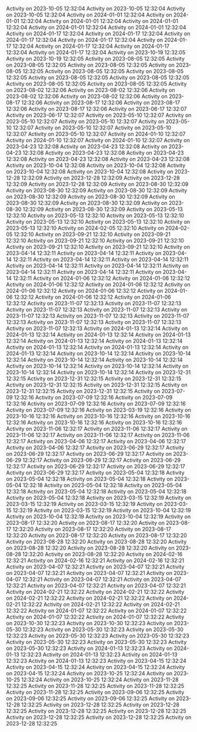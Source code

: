 Activity on 2023-10-05 12:32:04
Activity on 2023-10-05 12:32:04
Activity on 2023-10-05 12:32:04
Activity on 2024-01-01 12:32:04
Activity on 2024-01-01 12:32:04
Activity on 2024-01-01 12:32:04
Activity on 2024-01-01 12:32:04
Activity on 2024-01-01 12:32:04
Activity on 2024-01-01 12:32:04
Activity on 2024-01-17 12:32:04
Activity on 2024-01-17 12:32:04
Activity on 2024-01-17 12:32:04
Activity on 2024-01-17 12:32:04
Activity on 2024-01-17 12:32:04
Activity on 2024-01-17 12:32:04
Activity on 2024-01-17 12:32:04
Activity on 2024-01-17 12:32:04
Activity on 2023-10-19 12:32:05
Activity on 2023-10-19 12:32:05
Activity on 2023-08-05 12:32:05
Activity on 2023-08-05 12:32:05
Activity on 2023-08-05 12:32:05
Activity on 2023-08-05 12:32:05
Activity on 2023-08-05 12:32:05
Activity on 2023-08-05 12:32:05
Activity on 2023-08-05 12:32:05
Activity on 2023-08-05 12:32:05
Activity on 2023-08-05 12:32:05
Activity on 2023-08-05 12:32:05
Activity on 2023-08-02 12:32:06
Activity on 2023-08-02 12:32:06
Activity on 2023-08-02 12:32:06
Activity on 2023-08-02 12:32:06
Activity on 2023-08-17 12:32:06
Activity on 2023-08-17 12:32:06
Activity on 2023-08-17 12:32:06
Activity on 2023-08-17 12:32:06
Activity on 2023-06-17 12:32:07
Activity on 2023-06-17 12:32:07
Activity on 2023-05-10 12:32:07
Activity on 2023-05-10 12:32:07
Activity on 2023-05-10 12:32:07
Activity on 2023-05-10 12:32:07
Activity on 2023-05-10 12:32:07
Activity on 2023-05-10 12:32:07
Activity on 2023-05-10 12:32:07
Activity on 2024-01-10 12:32:07
Activity on 2024-01-10 12:32:07
Activity on 2024-01-10 12:32:07
Activity on 2023-04-23 12:32:08
Activity on 2023-04-23 12:32:08
Activity on 2023-04-23 12:32:08
Activity on 2023-04-23 12:32:08
Activity on 2023-04-23 12:32:08
Activity on 2023-04-23 12:32:08
Activity on 2023-04-23 12:32:08
Activity on 2023-10-04 12:32:08
Activity on 2023-10-04 12:32:08
Activity on 2023-10-04 12:32:08
Activity on 2023-10-04 12:32:08
Activity on 2023-12-28 12:32:09
Activity on 2023-12-28 12:32:09
Activity on 2023-12-28 12:32:09
Activity on 2023-12-28 12:32:09
Activity on 2023-08-30 12:32:09
Activity on 2023-08-30 12:32:09
Activity on 2023-08-30 12:32:09
Activity on 2023-08-30 12:32:09
Activity on 2023-08-30 12:32:09
Activity on 2023-08-30 12:32:09
Activity on 2023-08-30 12:32:09
Activity on 2023-08-30 12:32:09
Activity on 2023-08-30 12:32:09
Activity on 2023-05-13 12:32:10
Activity on 2023-05-13 12:32:10
Activity on 2023-05-13 12:32:10
Activity on 2023-05-13 12:32:10
Activity on 2023-05-13 12:32:10
Activity on 2023-05-13 12:32:10
Activity on 2024-02-05 12:32:10
Activity on 2024-02-05 12:32:10
Activity on 2023-09-21 12:32:10
Activity on 2023-09-21 12:32:10
Activity on 2023-09-21 12:32:10
Activity on 2023-09-21 12:32:10
Activity on 2023-09-21 12:32:10
Activity on 2023-09-21 12:32:10
Activity on 2023-04-14 12:32:11
Activity on 2023-04-14 12:32:11
Activity on 2023-04-14 12:32:11
Activity on 2023-04-14 12:32:11
Activity on 2023-04-14 12:32:11
Activity on 2023-04-14 12:32:11
Activity on 2023-04-14 12:32:11
Activity on 2023-04-14 12:32:11
Activity on 2023-04-14 12:32:11
Activity on 2023-04-14 12:32:11
Activity on 2024-01-06 12:32:12
Activity on 2024-01-06 12:32:12
Activity on 2024-01-06 12:32:12
Activity on 2024-01-06 12:32:12
Activity on 2024-01-06 12:32:12
Activity on 2024-01-06 12:32:12
Activity on 2024-01-06 12:32:12
Activity on 2024-01-06 12:32:12
Activity on 2024-01-06 12:32:12
Activity on 2023-11-07 12:32:13
Activity on 2023-11-07 12:32:13
Activity on 2023-11-07 12:32:13
Activity on 2023-11-07 12:32:13
Activity on 2023-11-07 12:32:13
Activity on 2023-11-07 12:32:13
Activity on 2023-11-07 12:32:13
Activity on 2023-11-07 12:32:13
Activity on 2023-11-07 12:32:13
Activity on 2023-11-07 12:32:13
Activity on 2024-01-13 12:32:14
Activity on 2024-01-13 12:32:14
Activity on 2024-01-13 12:32:14
Activity on 2024-01-13 12:32:14
Activity on 2024-01-13 12:32:14
Activity on 2024-01-13 12:32:14
Activity on 2024-01-13 12:32:14
Activity on 2024-01-13 12:32:14
Activity on 2024-01-13 12:32:14
Activity on 2023-10-14 12:32:14
Activity on 2023-10-14 12:32:14
Activity on 2023-10-14 12:32:14
Activity on 2023-10-14 12:32:14
Activity on 2023-10-14 12:32:14
Activity on 2023-10-14 12:32:14
Activity on 2023-10-14 12:32:14
Activity on 2023-10-14 12:32:14
Activity on 2023-12-31 12:32:15
Activity on 2023-12-31 12:32:15
Activity on 2023-12-31 12:32:15
Activity on 2023-12-31 12:32:15
Activity on 2023-12-31 12:32:15
Activity on 2023-12-31 12:32:15
Activity on 2023-12-31 12:32:15
Activity on 2023-07-09 12:32:16
Activity on 2023-07-09 12:32:16
Activity on 2023-07-09 12:32:16
Activity on 2023-07-09 12:32:16
Activity on 2023-07-09 12:32:16
Activity on 2023-07-09 12:32:16
Activity on 2023-03-19 12:32:16
Activity on 2023-10-16 12:32:16
Activity on 2023-10-16 12:32:16
Activity on 2023-10-16 12:32:16
Activity on 2023-10-16 12:32:16
Activity on 2023-10-16 12:32:16
Activity on 2023-11-06 12:32:17
Activity on 2023-11-06 12:32:17
Activity on 2023-11-06 12:32:17
Activity on 2023-11-06 12:32:17
Activity on 2023-11-06 12:32:17
Activity on 2023-04-06 12:32:17
Activity on 2023-04-06 12:32:17
Activity on 2023-04-06 12:32:17
Activity on 2023-06-29 12:32:17
Activity on 2023-06-29 12:32:17
Activity on 2023-06-29 12:32:17
Activity on 2023-06-29 12:32:17
Activity on 2023-06-29 12:32:17
Activity on 2023-06-29 12:32:17
Activity on 2023-06-29 12:32:17
Activity on 2023-06-29 12:32:17
Activity on 2023-06-29 12:32:17
Activity on 2023-05-04 12:32:18
Activity on 2023-05-04 12:32:18
Activity on 2023-05-04 12:32:18
Activity on 2023-05-04 12:32:18
Activity on 2023-05-04 12:32:18
Activity on 2023-05-04 12:32:18
Activity on 2023-05-04 12:32:18
Activity on 2023-05-04 12:32:18
Activity on 2023-05-04 12:32:18
Activity on 2023-03-15 12:32:19
Activity on 2023-03-15 12:32:19
Activity on 2023-03-15 12:32:19
Activity on 2023-03-15 12:32:19
Activity on 2023-03-15 12:32:19
Activity on 2023-10-04 12:32:19
Activity on 2023-10-04 12:32:19
Activity on 2023-10-04 12:32:19
Activity on 2023-08-17 12:32:20
Activity on 2023-08-17 12:32:20
Activity on 2023-08-17 12:32:20
Activity on 2023-08-17 12:32:20
Activity on 2023-08-17 12:32:20
Activity on 2023-08-17 12:32:20
Activity on 2023-08-17 12:32:20
Activity on 2023-08-28 12:32:20
Activity on 2023-08-28 12:32:20
Activity on 2023-08-28 12:32:20
Activity on 2023-08-28 12:32:20
Activity on 2023-08-28 12:32:20
Activity on 2023-08-28 12:32:20
Activity on 2024-02-16 12:32:21
Activity on 2024-02-16 12:32:21
Activity on 2024-02-16 12:32:21
Activity on 2023-04-07 12:32:21
Activity on 2023-04-07 12:32:21
Activity on 2023-04-07 12:32:21
Activity on 2023-04-07 12:32:21
Activity on 2023-04-07 12:32:21
Activity on 2023-04-07 12:32:21
Activity on 2023-04-07 12:32:21
Activity on 2023-04-07 12:32:21
Activity on 2023-04-07 12:32:21
Activity on 2024-02-21 12:32:22
Activity on 2024-02-21 12:32:22
Activity on 2024-02-21 12:32:22
Activity on 2024-02-21 12:32:22
Activity on 2024-02-21 12:32:22
Activity on 2024-02-21 12:32:22
Activity on 2024-02-21 12:32:22
Activity on 2024-01-07 12:32:22
Activity on 2024-01-07 12:32:22
Activity on 2024-01-07 12:32:22
Activity on 2024-01-07 12:32:22
Activity on 2023-10-30 12:32:23
Activity on 2023-10-30 12:32:23
Activity on 2023-05-30 12:32:23
Activity on 2023-05-30 12:32:23
Activity on 2023-05-30 12:32:23
Activity on 2023-05-30 12:32:23
Activity on 2023-05-30 12:32:23
Activity on 2023-05-30 12:32:23
Activity on 2023-05-30 12:32:23
Activity on 2023-05-30 12:32:23
Activity on 2024-01-13 12:32:23
Activity on 2024-01-13 12:32:23
Activity on 2024-01-13 12:32:23
Activity on 2024-01-13 12:32:23
Activity on 2024-01-13 12:32:23
Activity on 2023-04-15 12:32:24
Activity on 2023-04-15 12:32:24
Activity on 2023-04-15 12:32:24
Activity on 2023-04-15 12:32:24
Activity on 2023-10-25 12:32:24
Activity on 2023-10-25 12:32:24
Activity on 2023-10-25 12:32:24
Activity on 2023-11-28 12:32:25
Activity on 2023-11-28 12:32:25
Activity on 2023-11-28 12:32:25
Activity on 2023-11-28 12:32:25
Activity on 2023-09-06 12:32:25
Activity on 2023-09-06 12:32:25
Activity on 2023-09-06 12:32:25
Activity on 2023-12-28 12:32:25
Activity on 2023-12-28 12:32:25
Activity on 2023-12-28 12:32:25
Activity on 2023-12-28 12:32:25
Activity on 2023-12-28 12:32:25
Activity on 2023-12-28 12:32:25
Activity on 2023-12-28 12:32:25
Activity on 2023-12-28 12:32:25
